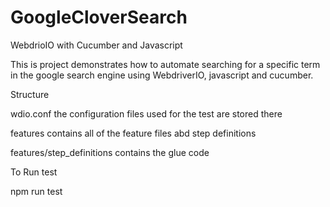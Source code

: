 # GoogleCloverSearch

WebdrioIO with Cucumber and Javascript

This is project demonstrates how to automate searching for a specific term in the google search engine using WebdriverIO, javascript and cucumber.

Structure

wdio.conf the configuration files used for the test are stored there

features contains all of the feature files abd step definitions

features/step_definitions contains the glue code

To Run test

npm run test
